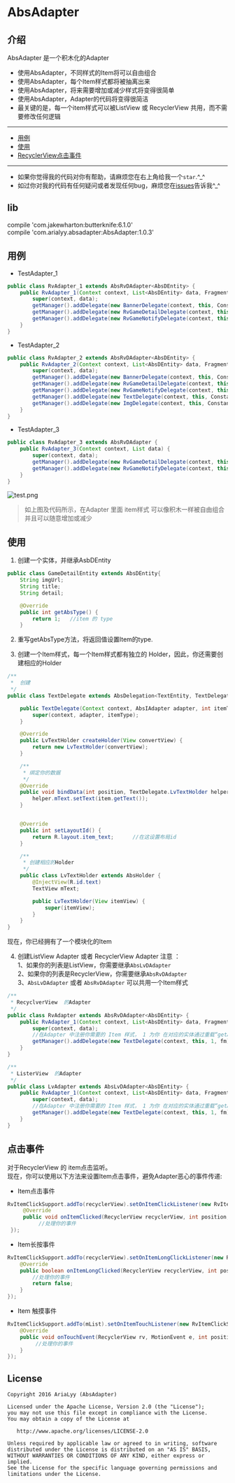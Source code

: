 # AbsAdapter

## 介绍
AbsAdapter 是一个积木化的Adapter </br>

* 使用AbsAdapter，不同样式的Item将可以自由组合
* 使用AbsAdapter，每个Item样式都将被抽离出来
* 使用AbsAdapter，将来需要增加或减少样式将变得很简单
* 使用AbsAdapter，Adapter的代码将变得很简洁
* 最关键的是，每一个item样式可以被ListView 或 RecyclerView 共用，而不需要修改任何逻辑

----
- [用例](#用例)
- [使用](#使用)
- [RecyclerView点击事件](#点击事件)

----
* 如果你觉得我的代码对你有帮助，请麻烦您在右上角给我一个`star`.^_^
* 如过你对我的代码有任何疑问或者发现任何bug，麻烦您在[issues](https://github.com/AriaLyy/AbsAdapter/issues)告诉我^_^

## lib
compile 'com.jakewharton:butterknife:6.1.0' </br>
compile 'com.arialyy.absadapter:AbsAdapter:1.0.3'

## 用例

* TestAdapter_1
```java
public class RvAdapter_1 extends AbsRvDAdapter<AbsDEntity> {
    public RvAdapter_1(Context context, List<AbsDEntity> data, FragmentManager fm) {
        super(context, data);
        getManager().addDelegate(new BannerDelegate(context, this, Constance.ADAPTER_TYPE.TYPE_BANNER, fm));
        getManager().addDelegate(new RvGameDetailDelegate(context, this, Constance.ADAPTER_TYPE.TYPE_GAME_DETAIL));
        getManager().addDelegate(new RvGameNotifyDelegate(context, this, Constance.ADAPTER_TYPE.TYPE_NOTIFY));
    }
}
```

* TestAdapter_2
```java
public class RvAdapter_2 extends AbsRvDAdapter<AbsDEntity> {
    public RvAdapter_2(Context context, List<AbsDEntity> data, FragmentManager fm) {
        super(context, data);
        getManager().addDelegate(new BannerDelegate(context, this, Constance.ADAPTER_TYPE.TYPE_BANNER, fm));
        getManager().addDelegate(new RvGameDetailDelegate(context, this, Constance.ADAPTER_TYPE.TYPE_GAME_DETAIL));
        getManager().addDelegate(new RvGameNotifyDelegate(context, this, Constance.ADAPTER_TYPE.TYPE_NOTIFY));
        getManager().addDelegate(new TextDelegate(context, this, Constance.ADAPTER_TYPE.TYPE_TEXT));
        getManager().addDelegate(new ImgDelegate(context, this, Constance.ADAPTER_TYPE.TYPE_IMG));
    }
}
```

* TestAdapter_3
```java
public class RvAdapter_3 extends AbsRvDAdapter {
    public RvAdapter_3(Context context, List data) {
        super(context, data);
        getManager().addDelegate(new RvGameDetailDelegate(context, this, Constance.ADAPTER_TYPE.TYPE_GAME_DETAIL));
        getManager().addDelegate(new RvGameNotifyDelegate(context, this, Constance.ADAPTER_TYPE.TYPE_NOTIFY));
    }
}
```
![test.png](http://upload-images.jianshu.io/upload_images/1824042-f8a7c90d942fb016.png)

> 如上图及代码所示，在Adapter 里面 item样式 可以像积木一样被自由组合并且可以随意增加或减少

## 使用
1. 创建一个实体，并继承AsbDEntity
```java
public class GameDetailEntity extends AbsDEntity{
    String imgUrl;
    String title;
    String detail;

    @Override
    public int getAbsType() {
        return 1;   //item 的 type
    }
```
2. 重写getAbsType方法，将返回值设置Item的type.

3. 创建一个Item样式，每一个Item样式都有独立的 Holder，因此，你还需要创建相应的Holder

```java
/**
 *  创建
 */
public class TextDelegate extends AbsDelegation<TextEntity, TextDelegate.LvTextHolder> {

    public TextDelegate(Context context, AbsIAdapter adapter, int itemType) {
        super(context, adapter, itemType);
    }

    @Override
    public LvTextHolder createHolder(View convertView) {
        return new LvTextHolder(convertView);
    }

    /**
     * 绑定你的数据
     */
    @Override
    public void bindData(int position, TextDelegate.LvTextHolder helper, TextEntity item) {
        helper.mText.setText(item.getText());
    }


    @Override
    public int setLayoutId() {
        return R.layout.item_text;      //在这设置布局id
    }

    /**
     * 创建相应的Holder
     */
    public class LvTextHolder extends AbsHolder {
        @InjectView(R.id.text)
        TextView mText;

        public LvTextHolder(View itemView) {
            super(itemView);
        }
    }
}
```

现在，你已经拥有了一个模块化的Item

4. 创建ListView Adapter 或者 RecyclerView Adapter
注意 ：</br>
1、如果你的列表是ListView，你需要继承`AbsLvDAdapter` </br>
2、如果你的列表是RecyclerView，你需要继承`AbsRvDAdapter` </br>
3、`AbsLvDAdapter` 或者 `AbsRvDAdapter` 可以共用一个Item样式

```java
/**
 * RecyclverView  的Adapter
 */
public class RvAdapter extends AbsRvDAdapter<AbsDEntity> {
    public RvAdapter_1(Context context, List<AbsDEntity> data, FragmentManager fm) {
        super(context, data);
        //在Adapter 中注册你需要的 Item 样式， 1 为你 在对应的实体通过重载“getAbsType”设置的参数
        getManager().addDelegate(new TextDelegate(context, this, 1, fm));
    }
}
```

```java
/**
 * ListerView  的Adapter
 */
public class LvAdapter extends AbsLvDAdapter<AbsDEntity> {
    public RvAdapter_1(Context context, List<AbsDEntity> data, FragmentManager fm) {
        super(context, data);
        //在Adapter 中注册你需要的 Item 样式， 1 为你 在对应的实体通过重载“getAbsType”设置的参数
        getManager().addDelegate(new TextDelegate(context, this, 1, fm));
    }
}
```

## 点击事件
对于RecyclerView 的 item点击监听。</br>
现在，你可以使用以下方法来设置Item点击事件，避免Adapter恶心的事件传递:</br>

* Item点击事件

```java
RvItemClickSupport.addTo(recyclerView).setOnItemClickListener(new RvItemClickSupport.OnItemClickListener() {
     @Override
     public void onItemClicked(RecyclerView recyclerView, int position, View v) {
          //处理你的事件
 });
```

* Item长按事件

```java
RvItemClickSupport.addTo(recyclerView).setOnItemLongClickListener(new RvItemClickSupport.OnItemLongClickListener() {
    @Override
    public boolean onItemLongClicked(RecyclerView recyclerView, int position, View v) {
        //处理你的事件
        return false;
    }
});
```

* Item 触摸事件

```java
RvItemClickSupport.addTo(mList).setOnItemTouchListener(new RvItemClickSupport.OnItemTouchListener() {
    @Override
    public void onTouchEvent(RecyclerView rv, MotionEvent e, int position, View v) {
         //处理你的事件
    }
});
```

## License

    Copyright 2016 AriaLyy (AbsAdapter)

    Licensed under the Apache License, Version 2.0 (the "License");
    you may not use this file except in compliance with the License.
    You may obtain a copy of the License at

       http://www.apache.org/licenses/LICENSE-2.0

    Unless required by applicable law or agreed to in writing, software
    distributed under the License is distributed on an "AS IS" BASIS,
    WITHOUT WARRANTIES OR CONDITIONS OF ANY KIND, either express or implied.
    See the License for the specific language governing permissions and
    limitations under the License.
